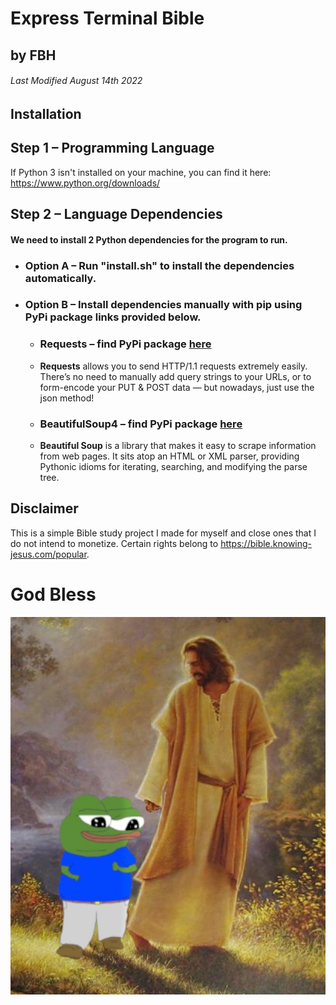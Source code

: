 # Express Terminal Bible
## by FBH
###### Last Modified August 14th 2022

## Installation
## Step 1 – Programming Language
If Python 3 isn't installed on your machine, you can find it here:
https://www.python.org/downloads/

## Step 2 – Language Dependencies
#### We need to install 2 Python dependencies for the program to run.
* ### Option A – Run "install.sh" to install the dependencies automatically.
* ### Option B – Install dependencies manually with pip using PyPi package links provided below.
    * ### Requests – find PyPi package [here](https://pypi.python.org/pypi/requests)
    * **Requests** allows you to send HTTP/1.1 requests extremely easily. There’s no need to manually add query strings to your URLs, or to form-encode your PUT & POST data — but nowadays, just use the json method!
    * ### BeautifulSoup4 – find PyPi package [here](https://pypi.python.org/pypi/beautifulsoup4)
    * **Beautiful Soup** is a library that makes it easy to scrape information from web pages. It sits atop an HTML or XML parser, providing Pythonic idioms for iterating, searching, and modifying the parse tree.

## Disclaimer
This is a simple Bible study project I made for myself and close ones that I do not intend to monetize. 
Certain rights belong to https://bible.knowing-jesus.com/popular. 

# God Bless
![](assets/christ-and-pepe.png)